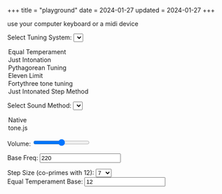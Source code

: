 +++
title = "playground"
date = 2024-01-27
updated = 2024-01-27
+++

<script src="/playground.js"></script>
<script src="https://cdnjs.cloudflare.com/ajax/libs/tone/14.8.49/Tone.js" integrity="sha512-jduERlz7En1IUZR54bqzpNI64AbffZWR//KJgF71SJ8D8/liKFZ+s1RxmUmB+bhCnIfzebdZsULwOrbVB5f3nQ==" crossorigin="anonymous" referrerpolicy="no-referrer"></script>

use your computer keyboard or a midi device

<label for="tuningSelect">Select Tuning System:</label>
<select id="tuningSelect" name="tuningSelect" onchange="tuningSelectOnChange()">
  <option value="equal_temperament">Equal Temperament</option>
  <option value="just_intonation">Just Intonation</option>
  <option value="pythagorean_tuning">Pythagorean Tuning</option>
  <option value="eleven_limit">Eleven Limit</option>
  <option value="fortythree_tone">Fortythree tone tuning</option>
  <option value="step_method">Just Intonated Step Method</option>
  <!--option value="meantone_temperament">Meantone Temperament</option>
  <option value="well_temperament">Well Temperament</option>
  <option value="equal_temperament">Equal Temperament</option-->
</select>

<label for="soundMethod">Select Sound Method:</label>
<select id="soundMethod" name="soundMethod">
  <option value="native">Native</option>
  <option value="tone.js">tone.js</option>
</select>


Volume: <input type="range" id="volumeSlider" min="0" max="1" step="0.01" value="0.5">

Base Freq: <input id="baseFreq" value="220">

<div id="stepSizeContainer" style="display: block;">
    <label for="stepSize">Step Size (co-primes with 12):</label>
    <select id="stepSize">
        <option value="1">1</option>
        <option value="5">5</option>
        <option value="7" selected>7</option>
        <option value="11">11</option>
    </select>
</div>

<div id="equalTemperamentBaseContainer" style="display: block;">
    <label for="equalTemperamentBase">Equal Temperament Base:</label>
    <input id="equalTemperamentBase" value="12">
</div>

<div id="logContainer"></div>
